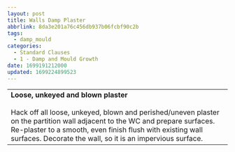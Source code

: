 ```yaml
---
layout: post
title: Walls Damp Plaster
abbrlink: 8da3e201a76c456db937b06fcbf90c2b
tags:
  - damp_mould
categories:
  - Standard Clauses
  - 1 - Damp and Mould Growth
date: 1699191212000
updated: 1699224899523
---
```


|                                                                                                                                                                                                                                                                                                     |
| --------------------------------------------------------------------------------------------------------------------------------------------------------------------------------------------------------------------------------------------------------------------------------------------------- |
| **Loose, unkeyed and blown plaster**<br><br>Hack off all loose, unkeyed, blown and perished/uneven plaster on the partition wall adjacent to the WC and prepare surfaces. Re-plaster to a smooth, even finish flush with existing wall surfaces. Decorate the wall, so it is an impervious surface. |
